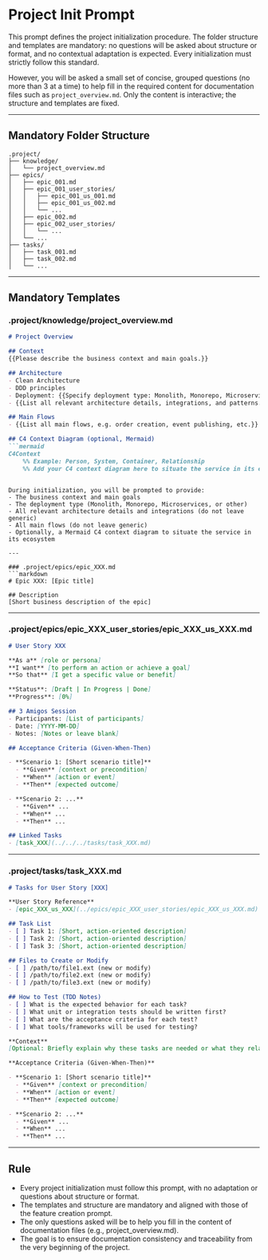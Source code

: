 # Project Init Prompt

This prompt defines the project initialization procedure. The folder structure and templates are mandatory: no questions will be asked about structure or format, and no contextual adaptation is expected. Every initialization must strictly follow this standard.

However, you will be asked a small set of concise, grouped questions (no more than 3 at a time) to help fill in the required content for documentation files such as `project_overview.md`. Only the content is interactive; the structure and templates are fixed.

---

## Mandatory Folder Structure

```
.project/
├── knowledge/
│   └── project_overview.md
├── epics/
│   ├── epic_001.md
│   ├── epic_001_user_stories/
│   │   ├── epic_001_us_001.md
│   │   ├── epic_001_us_002.md
│   │   └── ...
│   ├── epic_002.md
│   ├── epic_002_user_stories/
│   │   └── ...
│   └── ...
├── tasks/
│   ├── task_001.md
│   ├── task_002.md
│   └── ...
```

---

## Mandatory Templates

### .project/knowledge/project_overview.md
```markdown
# Project Overview

## Context
{{Please describe the business context and main goals.}}

## Architecture
- Clean Architecture
- DDD principles
- Deployment: {{Specify deployment type: Monolith, Monorepo, Microservices, or other.}}
- {{List all relevant architecture details, integrations, and patterns.}}

## Main Flows
- {{List all main flows, e.g. order creation, event publishing, etc.}}

## C4 Context Diagram (optional, Mermaid)
```mermaid
C4Context
    %% Example: Person, System, Container, Relationship
    %% Add your C4 context diagram here to situate the service in its ecosystem
```
```

During initialization, you will be prompted to provide:
- The business context and main goals
- The deployment type (Monolith, Monorepo, Microservices, or other)
- All relevant architecture details and integrations (do not leave generic)
- All main flows (do not leave generic)
- Optionally, a Mermaid C4 context diagram to situate the service in its ecosystem

---

### .project/epics/epic_XXX.md
```markdown
# Epic XXX: [Epic title]

## Description
[Short business description of the epic]
```

---

### .project/epics/epic_XXX_user_stories/epic_XXX_us_XXX.md
```markdown
# User Story XXX

**As a** [role or persona]
**I want** [to perform an action or achieve a goal]
**So that** [I get a specific value or benefit]

**Status**: [Draft | In Progress | Done]
**Progress**: [0%]

## 3 Amigos Session
- Participants: [List of participants]
- Date: [YYYY-MM-DD]
- Notes: [Notes or leave blank]

## Acceptance Criteria (Given-When-Then)

- **Scenario 1: [Short scenario title]**
  - **Given** [context or precondition]
  - **When** [action or event]
  - **Then** [expected outcome]

- **Scenario 2: ...**
  - **Given** ...
  - **When** ...
  - **Then** ...

## Linked Tasks
- [task_XXX](../../../tasks/task_XXX.md)
```

---

### .project/tasks/task_XXX.md
```markdown
# Tasks for User Story [XXX]

**User Story Reference**  
- [epic_XXX_us_XXX](../epics/epic_XXX_user_stories/epic_XXX_us_XXX.md)

## Task List
- [ ] Task 1: [Short, action-oriented description]
- [ ] Task 2: [Short, action-oriented description]
- [ ] Task 3: [Short, action-oriented description]

## Files to Create or Modify
- [ ] /path/to/file1.ext (new or modify)
- [ ] /path/to/file2.ext (new or modify)
- [ ] /path/to/file3.ext (new or modify)

## How to Test (TDD Notes)
- [ ] What is the expected behavior for each task?
- [ ] What unit or integration tests should be written first?
- [ ] What are the acceptance criteria for each test?
- [ ] What tools/frameworks will be used for testing?

**Context**  
[Optional: Briefly explain why these tasks are needed or what they relate to]

**Acceptance Criteria (Given-When-Then)**

- **Scenario 1: [Short scenario title]**
  - **Given** [context or precondition]
  - **When** [action or event]
  - **Then** [expected outcome]

- **Scenario 2: ...**
  - **Given** ...
  - **When** ...
  - **Then** ...
```

---

## Rule

- Every project initialization must follow this prompt, with no adaptation or questions about structure or format.
- The templates and structure are mandatory and aligned with those of the feature creation prompt.
- The only questions asked will be to help you fill in the content of documentation files (e.g., project_overview.md).
- The goal is to ensure documentation consistency and traceability from the very beginning of the project.
